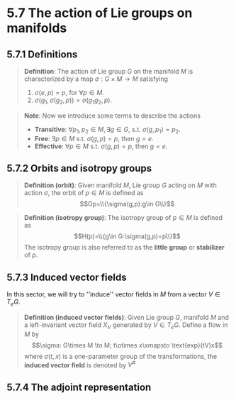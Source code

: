 # 5.7 The action of Lie groups on manifolds

## 5.7.1 Definitions

>**Definition**: The action of Lie group $G$ on the manifold $M$ is characterized by a map $\sigma:G\times M\to M$ satisfying
> 1. $\sigma(e,p)=p$, for $\forall p\in M$.
> 2. $\sigma(g_1,\sigma(g_2,p))=\sigma(g_1g_2,p)$.

>**Note**: Now we introduce some terms to describe the actions
>- **Transitive**: $\forall p_1,p_2\in M,\exists g\in G,$ s.t. $\sigma(g,p_1)=p_2$.
>- **Free**: $\exists p\in M$ s.t. $\sigma(g,p)=p$, then $g=e$.
>- **Effective**: $\forall p\in M$ s.t. $\sigma(g,p)=p$, then $g=e$.


## 5.7.2 Orbits and isotropy groups

>**Definition (orbit)**: Given manifold $M$, Lie group $G$ acting on $M$ with action $\sigma$, the orbit of $p\in M$ is defined as
>$$Gp=\\{\sigma(g,p):g\in G\\}$$


>**Definition (isotropy group)**: The isotropy group of $p\in M$ is defined as
>$$H(p)=\\{g\in G:\sigma(g,p)=p\\}$$
>The isotropy group is also referred to as the **little group** or **stabilizer** of $p$.




## 5.7.3 Induced vector fields

In this sector, we will try to ''induce'' vector fields in $M$ from a vector $V\in T_eG$.

>**Definition (induced vector fields)**: Given Lie group $G$, manifold $M$ and a left-invariant vector field $X_V$ generated by $V\in T_eG$. Define a flow in $M$ by
>$$\sigma: G\times M \to M; t\otimes x\xmapsto \text{exp}(tV)x$$
>where $\sigma(t,x)$ is a one-parameter group of the transformations, the **induced vector field** is denoted by $V^\#$


## 5.7.4 The adjoint representation
